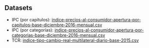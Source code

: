 ## Datasets

* IPC (por capítulos): [indice-precios-al-consumidor-apertura-por-capitulos-base-diciembre-2016-mensual.csv](https://datos.gob.ar/dataset/sspm-indice-precios-al-consumidor-nacional-ipc-base-diciembre-2016)
* IPC (por categorías): [indice-precios-al-consumidor-apertura-por-categorias-base-diciembre-2016-mensual.csv](https://datos.gob.ar/dataset/sspm-indice-precios-al-consumidor-nacional-ipc-base-diciembre-2016)
* TCR:
  [indice-tipo-cambio-real-multilateral-diario-base-2015.csv](https://datos.gob.ar/dataset/sspm-indice-tipo-cambio-real-multilateral-base-17-diciembre-2015-100/archivo/sspm_116.4)
